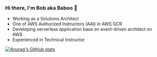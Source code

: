 ### Hi there, I'm Bob aka Baboo 👋

- Working as a Solutions Architect
- One of AWS Authorized Instructors (AAI) in AWS GCR
- Developing serverless application base on event-driven architect on AWS
- Experienced in Technical Instructor

[![Anurag's GitHub stats](https://github-readme-stats.vercel.app/api?username=baboopan&count_private=true&show_icons=true&theme=onedark)](https://github.com/BabooPan?tab=repositories)

<!-- [![Top Langs](https://github-readme-stats.vercel.app/api/top-langs/?username=baboopan&layout=compact)](https://github.com/anuraghazra/github-readme-stats) -->
